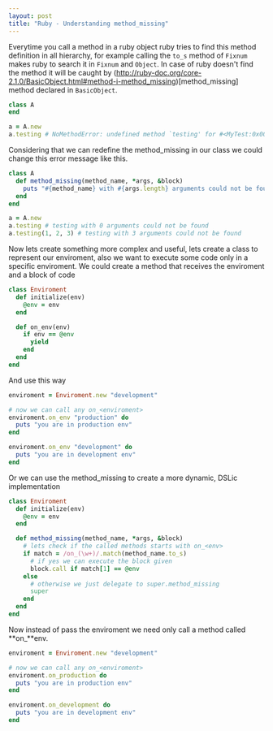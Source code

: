 ```yaml
---
layout: post
title: "Ruby - Understanding method_missing"
---
```


Everytime you call a method in a ruby object ruby tries to find this method definition in all hierarchy, 
for example calling the `to_s` method of ``Fixnum`` makes ruby to search it in ``Fixnum`` and ``Object``.
In case of ruby doesn't find the method it will be caught by (http://ruby-doc.org/core-2.1.0/BasicObject.html#method-i-method_missing)[method_missing] method declared in ``BasicObject``.

```ruby
class A
end

a = A.new
a.testing # NoMethodError: undefined method `testing' for #<MyTest:0x007f90392568b0>
```

Considering that we can redefine the method_missing in our class we could change this error message like this.

```ruby
class A
  def method_missing(method_name, *args, &block)
    puts "#{method_name} with #{args.length} arguments could not be found"
  end
end

a = A.new
a.testing # testing with 0 arguments could not be found
a.testing(1, 2, 3) # testing with 3 arguments could not be found
```

Now lets create something more complex and useful, lets create a class to represent our enviroment, also we want to execute some code only in a specific enviroment. We could create a method that receives the enviroment and a block of code

``` ruby
class Enviroment
  def initialize(env)
    @env = env
  end

  def on_env(env)
    if env == @env
      yield
    end
  end
end
```

And use this way

```ruby
enviroment = Enviroment.new "development"

# now we can call any on_<enviroment>
enviroment.on_env "production" do
  puts "you are in production env"
end

enviroment.on_env "development" do
  puts "you are in development env"
end
```

Or we can use the method_missing to create a more dynamic, DSLic implementation

```ruby
class Enviroment
  def initialize(env)
    @env = env
  end

  def method_missing(method_name, *args, &block)
    # lets check if the called methods starts with on_<env>
    if match = /on_(\w+)/.match(method_name.to_s)
      # if yes we can execute the block given
      block.call if match[1] == @env
    else
      # otherwise we just delegate to super.method_missing
      super
    end
  end
end
```

Now instead of pass the enviroment we need only call a method called **on_**env.

```ruby
enviroment = Enviroment.new "development"

# now we can call any on_<enviroment>
enviroment.on_production do
  puts "you are in production env"
end

enviroment.on_development do
  puts "you are in development env"
end
```

